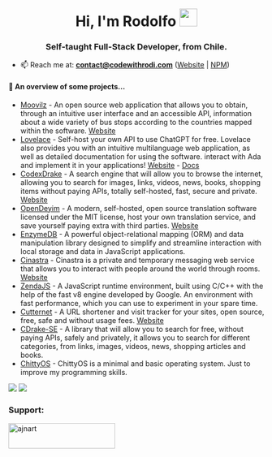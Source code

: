
<h1 align="center">Hi, I'm Rodolfo <img height="35px" src="https://raw.githubusercontent.com/MartinHeinz/MartinHeinz/master/wave.gif" width="35px"></h1>
<h3 align="center">Self-taught Full-Stack Developer, from Chile.</h3>

- 📫 Reach me at: **contact@codewithrodi.com** ([Website](https://www.codewithrodi.com/) | [NPM](https://npmjs.com/~codewithrodi/))

#### 🌱 An overview of some projects...
- [Moovilz](https://github.com/codewithrodi/Moovilz/) - An open source web application that allows you to obtain, through an intuitive user interface and an accessible API, information about a wide variety of bus stops according to the countries mapped within the software. [Website](https://moovilz.codewithrodi.com/)
- [Lovelace](https://github.com/codewithrodi/lovelace/) - Self-host your own API to use ChatGPT for free. Lovelace also provides you with an intuitive multilanguage web application, as well as detailed documentation for using the software. interact with Ada and implement it in your applications! [Website](https://lovelace.codewithrodi.com/) - [Docs](https://lovelace-docs.codewithrodi.com/)
- [CodexDrake](https://github.com/codewithrodi/codexdrake/) - A search engine that will allow you to browse the internet, allowing you to search for images, links, videos, news, books, shopping items without paying APIs, totally self-hosted, fast, secure and private. [Website](https://codexdrake.codewithrodi.com/)
- [OpenDeyim](https://github.com/codewithrodi/opendeyim/) - A modern, self-hosted, open source translation software licensed under the MIT license, host your own translation service, and save yourself paying extra with third parties. [Website](https://opendeyim.codewithrodi.com/)
- [EnzymeDB](https://github.com/codewithrodi/EnzymeDB/) - A powerful object-relational mapping (ORM) and data manipulation library designed to simplify and streamline interaction with local storage and data in JavaScript applications.
- [Cinastra](https://github.com/codewithrodi/cinastra/) - Cinastra is a private and temporary messaging web service that allows you to interact with people around the world through rooms. [Website](https://cinastra.codewithrodi.com/)
- [ZendaJS](https://github.com/codewithrodi/zendajs/) - A JavaScript runtime environment, built using C/C++ with the help of the fast v8 engine developed by Google. An environment with fast performance, which you can use to experiment in your spare time.
- [Cutternet](https://github.com/codewithrodi/cutternet/) - A URL shortener and visit tracker for your sites, open source, free, safe and without usage fees. [Website](https://cutternet.codewithrodi.com/)
- [CDrake-SE](https://github.com/codewithrodi/cdrake-se/) - A library that will allow you to search for free, without paying APIs, safely and privately, it allows you to search for different categories, from links, images, videos, news, shopping articles and books.
- [ChittyOS](https://github.com/codewithrodi/chittyos/) - ChittyOS is a minimal and basic operating system. Just to improve my programming skills.

<div>
  <picture>
    <source 
      srcset="https://github-readme-stats.vercel.app/api/top-langs/?username=codewithrodi&hide_progress=false&theme=dark&hide_border=true"
      media="(prefers-color-scheme: dark)"
    />
    <source
      srcset="https://github-readme-stats.vercel.app/api/top-langs/?username=codewithrodi&hide_progress=false&hide_border=true"
      media="(prefers-color-scheme: light), (prefers-color-scheme: no-preference)"
    />
  <img src="https://github-readme-stats.vercel.app/api/top-langs/?username=codewithrodi&hide_progress=false&hide_border=true" />
  </picture>
  <picture>
    <source 
      srcset="https://github-readme-stats.vercel.app/api?username=codewithrodi&show_icons=true&theme=dark&hide_border=true"
      media="(prefers-color-scheme: dark)"
    />
    <source
      srcset="https://github-readme-stats.vercel.app/api?username=codewithrodi&show_icons=true&hide_border=true"
      media="(prefers-color-scheme: light), (prefers-color-scheme: no-preference)"
    />
    <img src="https://github-readme-stats.vercel.app/api?username=codewithrodi&show_icons=true&hide_border=true" />
    </picture>
</div>

<h3 align="left">Support:</h3>
<p><a href="https://ko-fi.com/codewithrodi"> <img align="left" src="https://cdn.ko-fi.com/cdn/kofi3.png?v=3" height="50" width="210" alt="ajnart" /></a></p><br>

